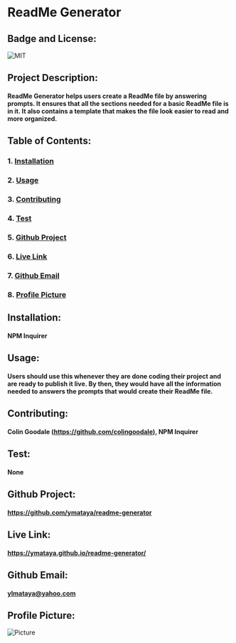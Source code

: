 
# ReadMe Generator

## Badge and License:
![*MIT*](https://img.shields.io/badge/license-MIT-blue.svg)

## Project Description:
#### ReadMe Generator helps users create a ReadMe file by answering prompts. It ensures that all the sections needed for a basic ReadMe file is in it. It also contains a template that makes the file look easier to read and more organized.

## Table of Contents:
### 1. [Installation](#installation)
### 2. [Usage](#usage)
### 3. [Contributing](#contributing)
### 4. [Test](#test)
### 5. [Github Project](#github-project)
### 6. [Live Link](#live-link)
### 7. [Github Email](#github-email)
### 8. [Profile Picture](#profile-picture)

## Installation:
#### NPM Inquirer

## Usage:
#### Users should use this whenever they are done coding their project and are ready to publish it live. By then, they would have all the information needed to answers the prompts that would create their ReadMe file.

## Contributing:
#### Colin Goodale (https://github.com/colingoodale), NPM Inquirer

## Test:
#### None

## Github Project: 
#### https://github.com/ymataya/readme-generator

## Live Link: 
#### https://ymataya.github.io/readme-generator/

## Github Email: 
#### ylmataya@yahoo.com

## Profile Picture: 
![*Picture*](https://avatars0.githubusercontent.com/u/45080265?s=460&u=a1ffabbad5521f76487c91686a035752fb6e3565&v=4)
